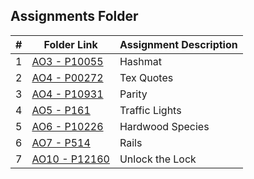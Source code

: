 ##  Assignments Folder  

|   #   | Folder Link | Assignment Description |
| :---: | ----------- | ---------------------- |
|   1   |     [AO3 - P10055](https://github.com/blakeGauna/4483-Prog-Tech/tree/main/Assignments/AO3)        |         Hashmat               |
|   2   |     [AO4 - P00272](https://github.com/blakeGauna/4483-Prog-Tech/tree/main/Assignments/P00272)        |         Tex Quotes            |
|   3   |     [AO4 - P10931](https://github.com/blakeGauna/4483-Prog-Tech/tree/main/Assignments/P10931)        |         Parity            |
|   4   |     [AO5 - P161](https://github.com/blakeGauna/4483-Prog-Tech/tree/main/Assignments/AO5)        |         Traffic Lights            |
|   5   |     [AO6 - P10226](https://github.com/blakeGauna/4483-Prog-Tech/tree/main/Assignments/AO6)        |        Hardwood Species           |
|   6   |     [AO7 - P514](https://github.com/blakeGauna/4483-Prog-Tech/tree/main/Assignments/AO7)        |        Rails           |
|   7   |     [AO10 - P12160](https://github.com/blakeGauna/4483-Prog-Tech/tree/main/Assignments/AO10)        |        Unlock the Lock           |
